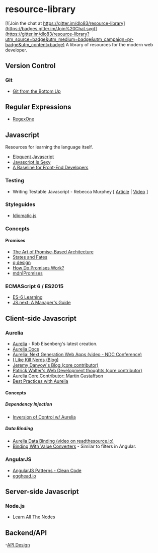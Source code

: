 # resource-library

[![Join the chat at https://gitter.im/dlo83/resource-library](https://badges.gitter.im/Join%20Chat.svg)](https://gitter.im/dlo83/resource-library?utm_source=badge&utm_medium=badge&utm_campaign=pr-badge&utm_content=badge)
A library of resources for the modern web developer.

## Version Control

### Git
- [Git from the Bottom Up](http://ftp.newartisans.com/pub/git.from.bottom.up.pdf)

## Regular Expressions
- [RegexOne](http://regexone.com/)

## Javascript
Resources for learning the language itself.
- [Eloquent Javascript](http://eloquentjavascript.net/)
- [Javascript Is Sexy](http://javascriptissexy.com/)
- [A Baseline for Front-End Developers](http://rmurphey.com/blog/2015/03/23/a-baseline-for-front-end-developers-2015/)

### Testing
- Writing Testable Javascript - Rebecca Murphey [ [Article](http://alistapart.com/article/writing-testable-javascript) |  [Video](https://www.youtube.com/watch?v=OzjogCFO4Zo) ]

### Styleguides
- [Idiomatic.js](https://github.com/rwaldron/idiomatic.js)

### Concepts

#### Promises
- [The Art of Promise-Based Architecture](http://rangle.io/blog/the-art-of-promise-based-architecture/)
- [States and Fates](https://github.com/domenic/promises-unwrapping/blob/master/docs/states-and-fates.md)
- [q design](https://github.com/kriskowal/q/tree/v1/design)
- [How Do Promises Work?](http://robotlolita.me/2015/11/15/how-do-promises-work.html)
- [mdn|Promises](https://developer.mozilla.org/en-US/docs/Web/JavaScript/Reference/Global_Objects/Promise)

### ECMAScript 6 / ES2015 
- [ES-6 Learning](https://github.com/ericdouglas/ES6-Learning)
- [JS.next: A Manager's Guide](http://chimera.labs.oreilly.com/books/1234000001623/index.html)

## Client-side Javascript

### Aurelia
- [Aurelia](http://aurelia.io/index.html) - Rob Eisenberg's latest creation.
- [Aurelia Docs](https://github.com/aurelia/documentation/blob/master/English/docs.md)
- [Aurelia: Next Generation Web Apps (video - NDC Conference)](https://vimeo.com/131641012)
- [I Like Kill Nerds (Blog)](http://ilikekillnerds.com/category/javascript/aurelia/)
- [Jeremy Danyow's Blog (core contributor)](http://www.danyow.net/)
- [Patrick Walter's Web Development thoughts (core contributor)](http://patrickwalters.net/)
- [Aurelia Core Contributor: Martin Gustaffson](https://github.com/martingust)
- [Best Practices with Aurelia](http://patrickwalters.net/my-best-practices-in-aurelia/)

#### Concepts

##### Dependency Injection
- [Inversion of Control w/ Aurelia](http://www.danyow.net/inversion-of-control-with-aurelia-part-1/)

##### Data Binding
- [Aurelia Data Binding (video on readthesource.io)](http://hangouts.readthesource.io/hangouts/aureliaio-data-binding/)
- [Binding With Value Converters](http://blog.durandal.io/2015/02/23/binding-with-value-converters-in-aurelia/) - Similar to filters in Angular.

### AngularJS
- [AngularJS Patterns - Clean Code](http://www.pluralsight.com/courses/angularjs-patterns-clean-code)
- [egghead.io](https://egghead.io/)

## Server-side Javascript

### Node.js

- [Learn All The Nodes](http://www.learnallthenodes.com/)

## Backend/API

-[API Design](https://zapier.com/learn/apis/#toc)
